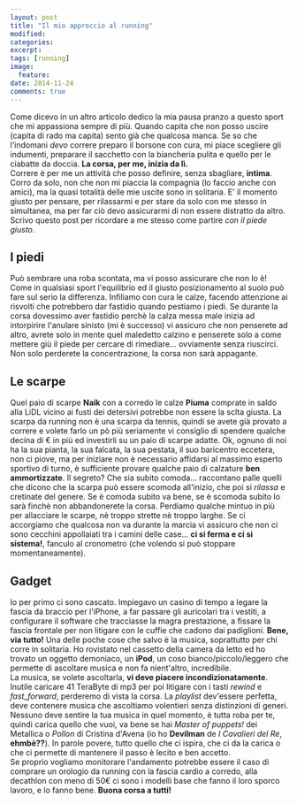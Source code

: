 ```yaml
---
layout: post
title: "Il mio approccio al running"
modified:
categories:
excerpt:
tags: [running]
image:
  feature:
date: 2014-11-24
comments: true
---
```


Come dicevo in un altro articolo dedico la mia pausa pranzo a questo sport che mi appassiona sempre di più. Quando capita che non posso uscire (capita di rado ma capita) sento già che qualcosa manca. Se so che l'indomani *devo* correre preparo il borsone con cura, mi piace scegliere gli indumenti, preparare il sacchetto con la biancheria pulita e quello per le ciabatte da doccia. **La corsa, per me, inizia da lì.**<br>
Correre è per me un attività che posso definire, senza sbagliare, **intima**. Corro da solo, non che non mi piaccia la compagnia (lo faccio anche con amici), ma la quasi totalità delle mie uscite sono in solitaria. E' il momento giusto per pensare, per rilassarmi e per stare da solo con me stesso in simultanea, ma per far ciò devo assicurarmi di non essere distratto da altro.
Scrivo questo post per ricordare a me stesso come partire _con il piede giusto_.<br>

## I piedi
Può sembrare una roba scontata, ma vi posso assicurare che non lo è! Come in qualsiasi sport l'equilibrio ed il giusto posizionamento al suolo può fare sul serio la differenza. Infiliamo con cura le calze, facendo attenzione ai risvolti che potrebbero dar fastidio quando pestiamo i piedi. Se durante la corsa dovessimo aver fastidio perchè la calza messa male inizia ad intorpirire l'anulare sinisto (mi è successo) vi assicuro che non penserete ad altro, avrete solo in mente quel maledetto calzino e penserete solo a come mettere giù il piede per cercare di rimediare... ovviamente senza riuscirci. Non solo perderete la concentrazione, la corsa non sarà appagante.

## Le scarpe
Quel paio di scarpe **Naik** con a corredo le calze **Piuma** comprate in saldo alla LiDL vicino ai fusti dei detersivi potrebbe non essere la sclta giusta. La scarpa da running non è una scarpa da tennis, quindi se avete già provato a correre e volete farlo un pò più seriamente vi consiglio di spendere qualche decina di € in più ed investirli su un paio di scarpe adatte.
Ok, ognuno di noi ha la sua pianta, la sua falcata, la sua pestata, il suo baricentro eccetera, non ci piove, ma per iniziare non è necessario affidarsi al massimo esperto sportivo di turno, è sufficiente provare qualche paio di calzature **ben ammortizzate**.
Il segreto? Che sia subito comoda... raccontano palle quelli che dicono che la scarpa può essere scomoda all'inizio, che poi si _rilassa_ e cretinate del genere. Se è comoda subito va bene, se è scomoda subito lo sarà finchè non abbandonerete la corsa.
Perdiamo qualche mintuo in più per allacciare le scarpe, nè troppo strette nè troppo larghe. Se ci accorgiamo che qualcosa non va durante la marcia vi assicuro che non ci sono cecchini appollaiati tra i camini delle case... **ci si ferma e ci si sistema!**, fanculo al cronometro (che volendo si può stoppare momentaneamente).

## Gadget
Io per primo ci sono cascato. Impiegavo un casino di tempo a legare la fascia da braccio per l'iPhone, a far passare gli auricolari tra i vestiti, a configurare il software che tracciasse la magra prestazione, a fissare la fascia frontale per non litigare con le cuffie che cadono dai padiglioni. **Bene, via tutto!** Una delle poche cose che salvo è la musica, soprattutto per chi corre in solitaria.
Ho rovistato nel cassetto della camera da letto ed ho trovato un oggetto demoniaco, un **iPod**, un coso bianco/piccolo/leggero che permette di ascoltare musica e non fa nient'altro, incredibile. <br>
La musica, se volete ascoltarla, **vi deve piacere incondizionatamente**. Inutile caricare 41 TeraByte di mp3 per poi litigare con i tasti _rewind_ e _fast_forward_, perderemo di vista la corsa. La _playlist_ dev'essere perfetta, deve contenere musica che ascoltiamo volentieri senza distinzioni di generi. Nessuno deve sentire la tua musica in quel momento, è tutta roba per te, quindi carica quello che vuoi, va bene se hai _Master of puppets!_ dei Metallica o *Pollon* di Cristina d'Avena (io ho **Devilman** de _I Cavalieri del Re_, **ehmbè??**).
In parole povere, tutto quello che ci ispira, che ci da la carica o che ci permette di mantenere il passo è lecito e ben accetto.<br>
Se proprio vogliamo monitorare l'andamento potrebbe essere il caso di comprare un orologio da running con la fascia cardio a corredo, alla decathlon con meno di 50€ ci sono i modelli base che fanno il loro sporco lavoro, e lo fanno bene. **Buona corsa a tutti!**